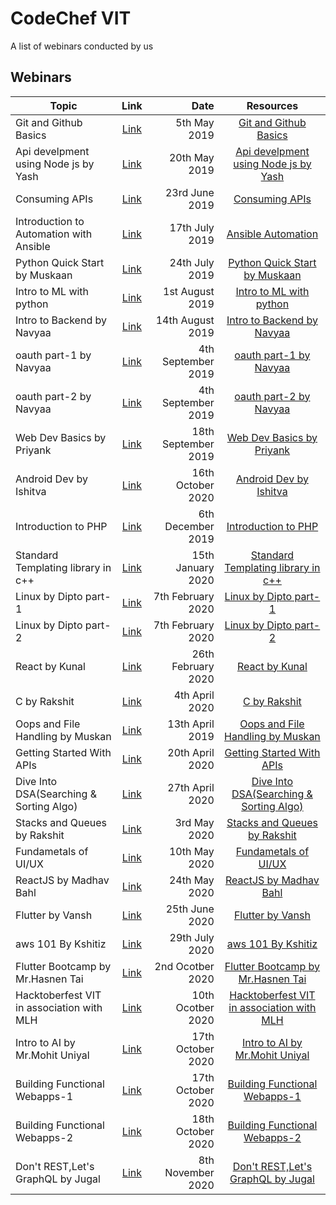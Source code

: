 # CodeChef VIT

A list of webinars conducted by us

## Webinars

| Topic                                                                                         |                                 Link                                  |              Date |                                                           Resources                                                            |
| --------------------------------------------------------------------------------------------- | :-------------------------------------------------------------------: | ----------------: | :----------------------------------------------------------------------------------------------------------------------------: |              
| Git and Github Basics                                                     | [Link](https://www.facebook.com/codechefvit/videos/1011390399066124/)  |    5th May 2019 |       [Git and Github Basics ](https://www.facebook.com/codechefvit/videos/1011390399066124/)        |
| Api develpment using Node js by Yash                                                          | [Link](https://www.facebook.com/codechefvit/videos/386584228621534/)  | 20th May 2019 |                          [Api develpment using Node js by Yash](https://www.facebook.com/codechefvit/videos/386584228621534/) |
| Consuming APIs                                                                                | [Link](https://www.facebook.com/codechefvit/videos/270778887096934/)  |    23rd June 2019 |                      [Consuming APIs](https://github.com/CodeChefVIT/webinars/tree/master/consuming-apis)                      |
| Introduction to Automation with Ansible                                                       | [Link](https://www.facebook.com/codechefvit/videos/210814896488714/)  |    17th July 2019 |       [Ansible Automation](https://l.facebook.com/l.php?u=https%3A%2F%2Fgithub.com%2FCodeChefVIT%2Fwebinars%2Ftree%2Fmaster%2FIntroduction-to-Automation-with-Ansible%3Ffbclid%3DIwAR0heoDAUDDDqwjB6ZNeWIuV-XoJGcB8382pyic5cNxMobMEO8xFTBInBiM&h=AT3gswHsqiP2X0y4m0eOdyXcp4mIbsgIpop8MD_og8G4gMRhglxeaMgXMsMB77jF2zFvrz4YUsgzvk4aXt7aJDzbsvULZtG-JDzW2oM_Ncjp5nzND19vgxhXvR0-dQokPQGS&__tn__=-UK-R)        |             
|Python Quick Start by Muskaan                                                                                  | [Link](https://www.facebook.com/codechefvit/videos/334303947460567/) | 24th July 2019    |                          [Python Quick Start by Muskaan](https://www.facebook.com/codechefvit/videos/334303947460567/)                           |
| Intro to ML with python                                                                               | [Link](https://www.facebook.com/codechefvit/videos/355575548702948/) | 1st August 2019   |                          [Intro to ML with python](https://www.facebook.com/codechefvit/videos/355575548702948/)                           |
| Intro to Backend by Navyaa                                                                                 | [Link](https://www.facebook.com/codechefvit/videos/406785753375545/) | 14th August 2019    |                          [Intro to Backend by Navyaa](https://www.facebook.com/codechefvit/videos/406785753375545/)   
| oauth part-1 by Navyaa                                                                                 | [Link](https://www.facebook.com/codechefvit/videos/543019453149025/) | 4th September 2019    |                          [oauth part-1 by Navyaa](https://www.facebook.com/codechefvit/videos/543019453149025/)                           |
| oauth part-2 by Navyaa                                                                                  | [Link](https://www.facebook.com/codechefvit/videos/672692396562958/) | 4th September 2019    |                          [oauth part-2 by Navyaa](https://www.facebook.com/codechefvit/videos/672692396562958/)                                    |
| Web Dev Basics by Priyank                                                                               | [Link](https://www.facebook.com/codechefvit/videos/432979134007682/) | 18th September 2019    |                          [Web Dev Basics by Priyank](https://www.facebook.com/codechefvit/videos/1011390399066124/?__tn__=-UK-R)                           |
| Android Dev by Ishitva                                                                        | [Link](https://www.facebook.com/codechefvit/videos/421689051869209/)  | 16th October 2020 |                          [Android Dev by Ishitva](https://www.facebook.com/codechefvit/videos/421689051869209/)                |
| Introduction to PHP                                                                           | [Link](https://www.facebook.com/codechefvit/videos/537200067011030/)  | 6th December 2019 |                          [Introduction to PHP](https://www.studytonight.com/php/introduction-to-php)|                           
| Standard Templating library in c++                                                                                  | [Link](https://www.facebook.com/codechefvit/videos/2416407545130503/) | 15th January 2020    |                          [Standard Templating library in c++](https://www.facebook.com/codechefvit/videos/2416407545130503/)                          |                          
| Linux by Dipto part-1                                                      | [Link](https://www.facebook.com/codechefvit/videos/116609809780917/)  |    7th February 2020 |       [Linux by Dipto part-1 ](https://www.facebook.com/codechefvit/videos/116609809780917/)        |
| Linux by Dipto part-2                                                     | [Link](https://www.facebook.com/codechefvit/videos/2217861008517690/)  |    7th February 2020 |       [Linux by Dipto part-2 ](https://www.facebook.com/codechefvit/videos/2217861008517690/)        |
| React by Kunal                                                                                 | [Link](https://www.facebook.com/codechefvit/videos/276607059969007/) | 26th February 2020    |                          [React by Kunal](https://www.facebook.com/codechefvit/videos/276607059969007/)                           |
| C by Rakshit                                                                                  | [Link](https://www.facebook.com/codechefvit/videos/1334681746919673/) | 4th April 2020 |                          [C by Rakshit](https://github.com/rmaggon6/Webinar_on_cprog)                         |
| Oops and File Handling by Muskan                                                                           | [Link](https://www.facebook.com/codechefvit/videos/344941986465322/)  | 13th April 2019 |                          [Oops and File Handling by Muskan](https://www.facebook.com/codechefvit/videos/344941986465322/)|  
| Getting Started With APIs                                                                          | [Link](https://youtu.be/MfK9u9y63xc)  | 20th April 2020 |                          [Getting Started With APIs](https://github.com/unknown-guy-1610/TodoList-API.git)|  
| Dive Into DSA(Searching & Sorting Algo)                                                                           | [Link](https://youtu.be/AmRc6D_Nhiw)  | 27th April 2020 |                          [Dive Into DSA(Searching & Sorting Algo)](https://github.com/CodeChefVIT/webinars/tree/master/Searching%20%26%20Sorting%20Algo)|  
| Stacks and Queues by Rakshit                                                                               | [Link](https://youtu.be/vb9teacNj2M) | 3rd May 2020    |                          [Stacks and Queues by Rakshit ](https://github.com/rmaggon6/Webinar_on_DSA.git)  |
| Fundametals of UI/UX                                                                              | [Link](http://bit.ly/UiUxCodeChef) | 10th May 2020    |                          [Fundametals of UI/UX  ](https://github.com/aditya-beri/webinars/tree/master/Fundamentals%20of%20UI-UX)  |
| ReactJS by Madhav Bahl                                                                             | [Link](https://youtu.be/iOmHEbMexqI) | 24th May 2020    |                         [ReactJS by Madhav Bahl ](https://github.com/aditya-beri/webinars/tree/master/ReactJS%20with%20Madhav%20Bahl)  |
| Flutter by Vansh                                                                             | [Link](https://youtu.be/PGTU16t-HEE) | 25th June 2020    |                          [Flutter by Vansh](https://github.com/aditya-beri/webinars/tree/master/Flutter%20by%20Vansh)  |
| aws 101 By Kshitiz                                                                            | [Link](https://youtu.be/fcbx46-98KI) | 29th July 2020    |                          [aws 101 By Kshitiz  ](https://docs.google.com/presentation/d/1cKmbvaSsbYLFNlhKDEWCjKgQ9e4g9kdcp9HDYGsGafU/edit#slide=id.p1)  |
|Flutter Bootcamp by Mr.Hasnen Tai                                                                           | [Link](https://bit.ly/31Jaw5A) | 2nd Ocotber 2020    |                          [Flutter Bootcamp by Mr.Hasnen Tai   ](https://github.com/hasnentai/vit_weather_app)  |
| Hacktoberfest VIT in association with MLH                                                                            | [Link](https://youtu.be/U29suCE_0oo) | 10th Ocotber 2020    |                          [Hacktoberfest VIT in association with MLH  ](https://github.com/CodeChefVIT/Hacktoberfest2020)  |
| Intro to AI by Mr.Mohit Uniyal                                                                            | [Link](https://bit.ly/2HwtftK) | 17th October 2020    |                          [Intro to AI by Mr.Mohit Uniyal    ](https://github.com/mohit2016/Intro-to-AI)  |
| Building Functional Webapps-1                                                                           | [Link](https://youtu.be/htxc0bh1hak) | 17th October 2020    |                          [Building Functional Webapps-1    ](https://github.com/build-web-apps)  |
| Building Functional Webapps-2                                                                           | [Link](https://youtu.be/HDH9lCV1bQ4) | 18th October 2020    |                          [Building Functional Webapps-2    ](https://docs.google.com/presentation/d/1l_gX0O2Yj80M5P8FWcHCJXBw7fP6WPzN6uOniDitBzE/edit#slide=id.g9d3ffd20e7_0_231)  |
| Don't REST,Let's GraphQL by Jugal                                                                          | [Link](https://youtu.be/P1sb5BzKO1U) | 8th November 2020    |                          [Don't REST,Let's GraphQL by Jugal    ](https://github.com/aditya-beri/webinars/tree/master/Don't%20REST%2C%20Let's%20GraphQL%20by%20Jugal)  |
